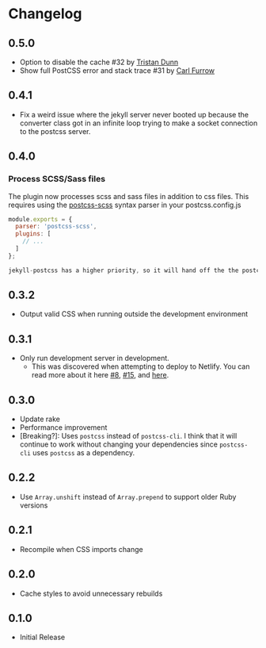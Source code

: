 # Changelog

## 0.5.0

- Option to disable the cache #32 by [Tristan Dunn](https://github.com/tristandunn)
- Show full PostCSS error and stack trace #31 by [Carl Furrow](https://github.com/cfurrow)

## 0.4.1

- Fix a weird issue where the jekyll server never booted up because the converter class got in an infinite loop trying to make a socket connection to the postcss server.

## 0.4.0

### Process SCSS/Sass files

The plugin now processes scss and sass files in addition to css files. This requires using the [postcss-scss](https://github.com/postcss/postcss-scss) syntax parser in your postcss.config.js

```javascript
module.exports = {
  parser: 'postcss-scss',
  plugins: [
    // ...
  ]
};

jekyll-postcss has a higher priority, so it will hand off the the postcss output to jekyll-sass-converter to finish off compiling.

```

## 0.3.2

- Output valid CSS when running outside the development environment

## 0.3.1

- Only run development server in development.
    - This was discovered when attempting to deploy to Netlify. You can read more about it here [#8](https://github.com/mhanberg/jekyll-postcss/issues/8), [#15](https://github.com/mhanberg/jekyll-postcss/issues/15), and [here](https://community.netlify.com/t/deploy-is-hanging-postcss-problem/14822).

## 0.3.0

- Update rake
- Performance improvement
- [Breaking?]: Uses `postcss` instead of `postcss-cli`. I think that it will continue to work without changing your dependencies since `postcss-cli` uses `postcss` as a dependency.

## 0.2.2

- Use `Array.unshift` instead of `Array.prepend` to support older Ruby versions

## 0.2.1

- Recompile when CSS imports change

## 0.2.0

- Cache styles to avoid unnecessary rebuilds

## 0.1.0

- Initial Release
